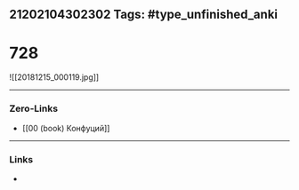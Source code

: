 21202104302302
Tags: #type_unfinished_anki 
---
# 728

![[20181215_000119.jpg]]

---
### Zero-Links
- [[00 (book) Конфуций]]
---
### Links
-